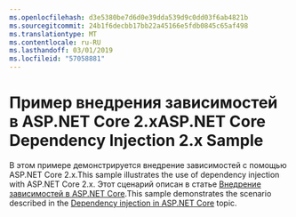 ```yaml
---
ms.openlocfilehash: d3e5380be7d6d0e39dda539d9c0dd03f6ab4821b
ms.sourcegitcommit: 24b1f6decbb17bb22a45166e5fdb0845c65af498
ms.translationtype: MT
ms.contentlocale: ru-RU
ms.lasthandoff: 03/01/2019
ms.locfileid: "57058881"
---
```

# <a name="aspnet-core-dependency-injection-2x-sample"></a><span data-ttu-id="a5434-101">Пример внедрения зависимостей в ASP.NET Core 2.x</span><span class="sxs-lookup"><span data-stu-id="a5434-101">ASP.NET Core Dependency Injection 2.x Sample</span></span>

<span data-ttu-id="a5434-102">В этом примере демонстрируется внедрение зависимостей с помощью ASP.NET Core 2.x.</span><span class="sxs-lookup"><span data-stu-id="a5434-102">This sample illustrates the use of dependency injection with ASP.NET Core 2.x.</span></span> <span data-ttu-id="a5434-103">Этот сценарий описан в статье [Внедрение зависимостей в ASP.NET Core](https://docs.microsoft.com/aspnet/core/fundamentals/dependency-injection).</span><span class="sxs-lookup"><span data-stu-id="a5434-103">This sample demonstrates the scenario described in the [Dependency injection in ASP.NET Core](https://docs.microsoft.com/aspnet/core/fundamentals/dependency-injection) topic.</span></span>
